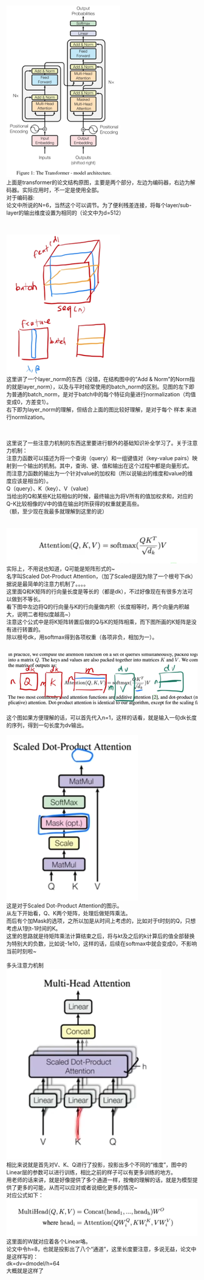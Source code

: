 <img src="transformer_structure.png" alt="alt text" width="300"><br>
上面是transformer的论文结构原图，主要是两个部分，左边为编码器，右边为解码器。实际应用时，不一定是使用全部。<br>
对于编码器:<br>
论文中所说的N=6，当然这个可以调节。为了便利残差连接，将每个layer/sub-layer的输出维度设置为相同的（论文中为d=512）<br>
<br>
<br>

<img src="layer_norm.png" alt="layer_norm" width="300"><br>
这里讲了一个layer_norm的东西（没错，在结构图中的“Add & Norm”的Norm指的就是layer_norm），以及与平时经常使用的batch_norm的区别。见图的左下即为普通的batch_norm，是对于batch中的每个特征向量进行normalization（均值变成0，方差变1）。<br>
右下即为layer_norm的理解，但结合上面的图比较好理解，是对于每个 样本 来进行normlization。<br>
<br><br>


这里说了一些注意力机制的东西这里要进行额外的基础知识补全学习了。关于注意力机制：<br>
注意力函数可以描述为将一个查询（query）和一组键值对（key-value pairs）映射到一个输出的机制。其中，查询、键、值和输出在这个过程中都是向量形式。<br>
而注意力函数的输出为一个针对value的加权和（所以说输出的维度和value的维度应该是相当的）。<br>
Q（query）、K（key）、V（value）<br>
当给出的Q和某些K比较相似的时候，最终输出为将V所有的值加权求和，对应的Q-K比较相像的V中的值在输出时所获得的权重就更高些。<br>
（额，至少现在我最多就理解到这里的说）<br>
<br>
<br>
![alt text](Dot-Product.png)
<br>
实际上，不用说也知道，Q可能是矩阵形式的~<br>
名字叫Scaled Dot-Product Attention，（加了Scaled是因为除了一个根号下dk）据说是最简单的注意力机制了。。。。<br>
这里面Q和K矩阵的行向量长度是等长的（都是dk），不过好像现在有很多方法可以做到不等长。<br>
看下图中左边将Q的行向量与K的行向量做内积（长度相等时，两个向量内积越大，说明二者相似度越高~）<br>
注意这个公式中是将K矩阵转置后做的Q与K的矩阵相乘，而下图所画的K矩阵是没有进行转置的。<br>
除以根号dk，用softmax得到各项权重（各项非负，相加为一）。<br>
<br>
<br>
![alt text](image.png)<br>
<br>
这个图如果方便理解的话，可以首先代入n=1，这样的话看，就是输入一句dk长度的序列，得到一句长度为dv输出。<br>
<br>
![alt text](image-1.png)<br>
这是对于Scaled Dot-Product Attention的图示。<br>
从左下开始看，Q、K两个矩阵，处理后做矩阵乘法。<br>
而后有个加Mask的选项，之所以加是从时间上考虑的，比如对于t时刻的Q，只想考虑从1到t-1时间的K。<br>
这里的思路就是待矩阵乘法计算结束之后，将与kt及之后的k计算后的值全部替换为特别大的负数，比如说-1e10，这样的话，后续在softmax中就会变成0，不影响当前时刻啦~<br>
 <br>
 多头注意力机制<br>
 ![alt text](image-2.png)<br>
 相比来说就是首先对V、K、Q进行了投影，投影出多个不同的“维度”，图中的Linear层的参数可以进行训练，相比之前的样子可以有更多训练的地方。<br>
 用老师的话来讲，就是好像提供了多个通道一样，按俺的理解的话，就是为模型提供了更多的可能，从而可以应对或者说细化更多的情况~<br>
 对应公式如下：<br>
 ![alt text](image-3.png)<br>
 这里面的W就对应着各个Linear咯。<br>
 论文中令h=8，也就是投影出了八个“通道”，这里长度要注意，多说无益，论文中是这样写的：<br>
 dk=dv=dmodel/h=64<br>
 大概就是这样了<br>
 
